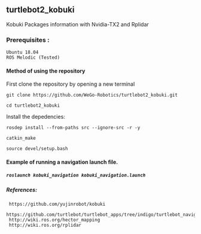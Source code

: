 ## turtlebot2_kobuki
Kobuki Packages information with Nvidia-TX2 and Rplidar

### Prerequisites :


    Ubuntu 18.04
    ROS Melodic (Tested)


#### Method of using the repository

First clone the repository by opening a new terminal


`git clone https://github.com/WeGo-Robotics/turtlebot2_kobuki.git`

`cd turtlebot2_kobuki`

Install the depedencies:

`rosdep install --from-paths src --ignore-src -r -y`

`catkin_make`

`source devel/setup.bash`

#### Example of running a navigation launch file.

 ##### `roslaunch kobuki_navigation kobuki_navigation.launch`
 
 
 ##### References:
     https://github.com/yujinrobot/kobuki
     https://github.com/turtlebot/turtlebot_apps/tree/indigo/turtlebot_navigation
     http://wiki.ros.org/hector_mapping
     http://wiki.ros.org/rplidar
 
